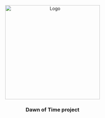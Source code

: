 <div align="center">
<img src="https://i.imgur.com/sfddZX4.png" alt="Logo" width="300" height="300">

<h3 align="center">Dawn of Time project</h3>

</div>